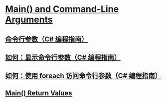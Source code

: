 # [Main() and Command-Line Arguments](TocOutOfQuery)
## [命令行参数（C# 编程指南）](command-line-arguments.md)
## [如何：显示命令行参数（C# 编程指南）](how-to-display-command-line-arguments.md)
## [如何：使用 foreach 访问命令行参数（C# 编程指南）](how-to-access-command-line-arguments-using-foreach.md)
## [Main() Return Values](TocOutOfQuery)
